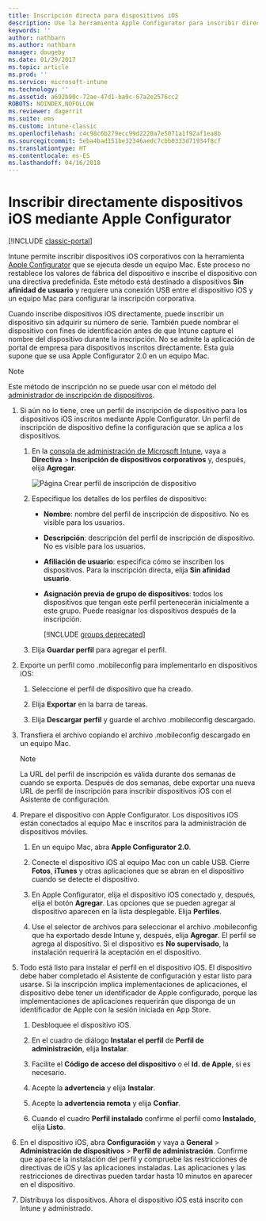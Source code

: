 ```yaml
---
title: Inscripción directa para dispositivos iOS
description: Use la herramienta Apple Configurator para inscribir directamente los dispositivos iOS corporativos con una directiva predefinida conectándolos mediante USB a un equipo Mac.
keywords: ''
author: nathbarn
ms.author: nathbarn
manager: dougeby
ms.date: 01/29/2017
ms.topic: article
ms.prod: ''
ms.service: microsoft-intune
ms.technology: ''
ms.assetid: a692b90c-72ae-47d1-ba9c-67a2e2576cc2
ROBOTS: NOINDEX,NOFOLLOW
ms.reviewer: dagerrit
ms.suite: ems
ms.custom: intune-classic
ms.openlocfilehash: c4c98c6b279ecc99d2220a7e5071a1f92af1ea8b
ms.sourcegitcommit: 5eba4bad151be32346aedc7cbb0333d71934f8cf
ms.translationtype: HT
ms.contentlocale: es-ES
ms.lasthandoff: 04/16/2018
---
```

# <a name="directly-enroll-ios-devices-by-using-apple-configurator"></a>Inscribir directamente dispositivos iOS mediante Apple Configurator

[!INCLUDE [classic-portal](../includes/classic-portal.md)]

Intune permite inscribir dispositivos iOS corporativos con la herramienta [Apple Configurator](http://go.microsoft.com/fwlink/?LinkId=518017) que se ejecuta desde un equipo Mac. Este proceso no restablece los valores de fábrica del dispositivo e inscribe el dispositivo con una directiva predefinida. Este método está destinado a dispositivos **Sin afinidad de usuario** y requiere una conexión USB entre el dispositivo iOS y un equipo Mac para configurar la inscripción corporativa.

Cuando inscribe dispositivos iOS directamente, puede inscribir un dispositivo sin adquirir su número de serie. También puede nombrar el dispositivo con fines de identificación antes de que Intune capture el nombre del dispositivo durante la inscripción. No se admite la aplicación de portal de empresa para dispositivos inscritos directamente. Esta guía supone que se usa Apple Configurator 2.0 en un equipo Mac.

>[!NOTE]
>Este método de inscripción no se puede usar con el método del [administrador de inscripción de dispositivos](enroll-corporate-owned-devices-with-the-device-enrollment-manager-in-microsoft-intune.md).

1. Si aún no lo tiene, cree un perfil de inscripción de dispositivo para los dispositivos iOS inscritos mediante Apple Configurator. Un perfil de inscripción de dispositivo define la configuración que se aplica a los dispositivos.

   1. En la [consola de administración de Microsoft Intune](https://manage.microsoft.com), vaya a **Directiva** &gt; **Inscripción de dispositivos corporativos** y, después, elija **Agregar**.

      ![Página Crear perfil de inscripción de dispositivo](../media/pol-sa-corp-enroll.png)

   2. Especifique los detalles de los perfiles de dispositivo:

      - **Nombre**: nombre del perfil de inscripción de dispositivo. No es visible para los usuarios.

      - **Descripción**: descripción del perfil de inscripción de dispositivo. No es visible para los usuarios.

      - **Afiliación de usuario**: especifica cómo se inscriben los dispositivos. Para la inscripción directa, elija **Sin afinidad usuario**.

      - **Asignación previa de grupo de dispositivos**: todos los dispositivos que tengan este perfil pertenecerán inicialmente a este grupo. Puede reasignar los dispositivos después de la inscripción.

        [!INCLUDE [groups deprecated](../includes/group-deprecation.md)]


   3. Elija **Guardar perfil** para agregar el perfil.

2. Exporte un perfil como .mobileconfig para implementarlo en dispositivos iOS:

   1.   Seleccione el perfil de dispositivo que ha creado.

   2.   Elija **Exportar** en la barra de tareas.

   3.   Elija **Descargar perfil** y guarde el archivo .mobileconfig descargado.

3. Transfiera el archivo copiando el archivo .mobileconfig descargado en un equipo Mac.
   > [!NOTE]
   > La URL del perfil de inscripción es válida durante dos semanas de cuando se exporta. Después de dos semanas, debe exportar una nueva URL de perfil de inscripción para inscribir dispositivos iOS con el Asistente de configuración.

4. Prepare el dispositivo con Apple Configurator. Los dispositivos iOS están conectados al equipo Mac e inscritos para la administración de dispositivos móviles.

   1.  En un equipo Mac, abra **Apple Configurator 2.0**.

   2.  Conecte el dispositivo iOS al equipo Mac con un cable USB. Cierre **Fotos**, **iTunes** y otras aplicaciones que se abran en el dispositivo cuando se detecte el dispositivo.

   3.  En Apple Configurator, elija el dispositivo iOS conectado y, después, elija el botón **Agregar**. Las opciones que se pueden agregar al dispositivo aparecen en la lista desplegable. Elija **Perfiles**.

   4.  Use el selector de archivos para seleccionar el archivo .mobileconfig que ha exportado desde Intune y, después, elija **Agregar**. El perfil se agrega al dispositivo.  Si el dispositivo es **No supervisado**, la instalación requerirá la aceptación en el dispositivo.

5. Todo está listo para instalar el perfil en el dispositivo iOS. El dispositivo debe haber completado el Asistente de configuración y estar listo para usarse. Si la inscripción implica implementaciones de aplicaciones, el dispositivo debe tener un identificador de Apple configurado, porque las implementaciones de aplicaciones requerirán que disponga de un identificador de Apple con la sesión iniciada en App Store.

   1.  Desbloquee el dispositivo iOS.

   2.  En el cuadro de diálogo **Instalar el perfil** de **Perfil de administración**, elija **Instalar**.

   3.  Facilite el **Código de acceso del dispositivo** o el **Id. de Apple**, si es necesario.

   4.  Acepte la **advertencia** y elija **Instalar**.

   5.  Acepte la **advertencia remota** y elija **Confiar**.

   6.  Cuando el cuadro **Perfil instalado** confirme el perfil como **Instalado**, elija **Listo**.

6. En el dispositivo iOS, abra **Configuración** y vaya a **General** &gt; **Administración de dispositivos** &gt; **Perfil de administración**. Confirme que aparece la instalación del perfil y compruebe las restricciones de directivas de iOS y las aplicaciones instaladas. Las aplicaciones y las restricciones de directivas pueden tardar hasta 10 minutos en aparecer en el dispositivo.

7. Distribuya los dispositivos. Ahora el dispositivo iOS está inscrito con Intune y administrado.
